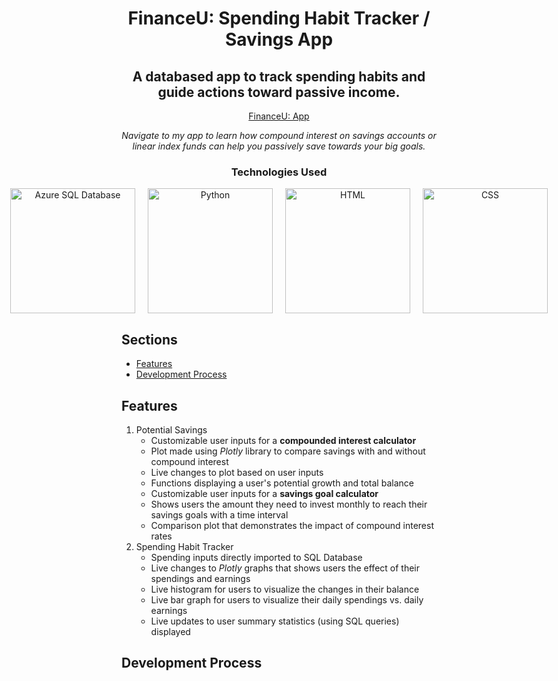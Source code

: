<!-- Title -->
<div align="center">
    <h1>FinanceU: Spending Habit Tracker / Savings App</h1>
    <h2>
        A databased app to track spending habits and guide actions toward passive income.
    </h2>
    <a href='https://live-financeu-potential-savings.onrender.com/'>
        FinanceU: App
    </a>
    <p>
        <em>Navigate to my app to learn how compound interest on savings accounts or linear index funds can help you passively save towards your big goals.</em>
    </p>
    <div align='center'>
        <h3>
            <b>Technologies Used</b>
        </h3>
        <div style="display: flex; justify-content: center; align-items: center; gap: 20px;">
            <img src="https://cdn.jsdelivr.net/gh/devicons/devicon@latest/icons/azuresqldatabase/azuresqldatabase-original.svg" alt="Azure SQL Database" width="200">
            <img src="https://cdn.jsdelivr.net/gh/devicons/devicon@latest/icons/python/python-original.svg" alt="Python" width="200">
            <img src="https://cdn.jsdelivr.net/gh/devicons/devicon@latest/icons/html5/html5-original.svg" alt="HTML" width="200"/>
            <img src="https://cdn.jsdelivr.net/gh/devicons/devicon@latest/icons/css3/css3-original.svg" alt="CSS" width="200"/>
        </div>
    </div>
</div>

## Sections
- [Features](#features)
- [Development Process](#development-process)


## Features
1. Potential Savings
    - Customizable user inputs for a **compounded interest calculator**
    - Plot made using *Plotly* library to compare savings with and without compound interest
    - Live changes to plot based on user inputs
    - Functions displaying a user's potential growth and total balance
    - Customizable user inputs for a **savings goal calculator**
    - Shows users the amount they need to invest monthly to reach their savings goals with a time interval
    - Comparison plot that demonstrates the impact of compound interest rates
2. Spending Habit Tracker
    - Spending inputs directly imported to SQL Database
    - Live changes to *Plotly* graphs that shows users the effect of their spendings and earnings
    - Live histogram for users to visualize the changes in their balance 
    - Live bar graph for users to visualize their daily spendings vs. daily earnings
    - Live updates to user summary statistics (using SQL queries) displayed
  
## Development Process


          
